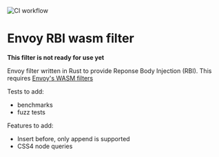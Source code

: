 ![CI workflow](https://github.com/swaagie/envoy-rbi-filter/actions/workflows/ci.yml/badge.svg)

# Envoy RBI wasm filter

**This filter is not ready for use yet**

Envoy filter written in Rust to provide Reponse Body Injection (RBI).
This requires [Envoy's WASM filters](https://www.envoyproxy.io/docs/envoy/latest/configuration/http/http_filters/wasm_filter.html?highlight=wasm)

Tests to add:
- benchmarks
- fuzz tests

Features to add:
- Insert before, only append is supported
- CSS4 node queries
